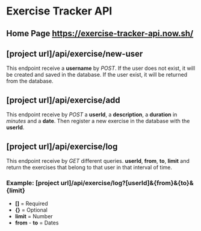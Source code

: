 # Exercise Tracker API

## Home Page https://exercise-tracker-api.now.sh/

## [project url]/api/exercise/new-user

This endpoint receive a **username** by *POST*. If the user does not exist, it will be created and saved in the database. If the user exist, it will be returned from the database.

## [project url]/api/exercise/add

This endpoint receive by *POST* a **userId**, a **description**, a **duration** in *minutes* and a **date**. Then register a new exercise in the database with the **userId**.

## [project url]/api/exercise/log

This endpoint receive by *GET* different queries. **userId**, **from**, **to**, **limit** and return the exercises that belong to that user in that interval of time.

### Example: [project url]/api/exercise/log?[userId]&{from}&{to}&{limit}

- **[]** = Required
- **{}** = Optional
- **limit** = Number
- **from** - **to** = Dates